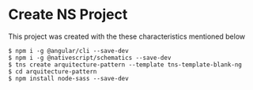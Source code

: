# Create NS Project

This project was created with the these characteristics mentioned below

```
$ npm i -g @angular/cli --save-dev
$ npm i -g @nativescript/schematics --save-dev
$ tns create arquitecture-pattern --template tns-template-blank-ng
$ cd arquitecture-pattern
$ npm install node-sass --save-dev
```
